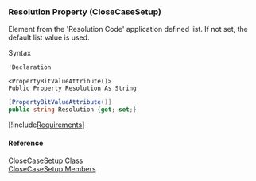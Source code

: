 ﻿### Resolution Property (CloseCaseSetup)

Element from the 'Resolution Code' application defined list. If not set, the default list value is used.

Syntax

```vbnet
'Declaration

<PropertyBitValueAttribute()>
Public Property Resolution As String
```

```csharp
[PropertyBitValueAttribute()]
public string Resolution {get; set;}
```

[!include[Requirements](../partials/requirements.md)]

#### Reference

[CloseCaseSetup Class](FChoice.Toolkits.Clarify~FChoice.Toolkits.Clarify.Support.CloseCaseSetup.md)  
[CloseCaseSetup Members](FChoice.Toolkits.Clarify~FChoice.Toolkits.Clarify.Support.CloseCaseSetup_members.md)